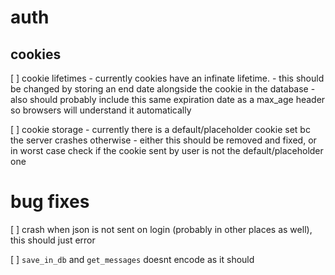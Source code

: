 auth
====

cookies
-------

[ ] cookie lifetimes
        - currently cookies have an infinate lifetime.
        - this should be changed by storing an end date alongside the cookie in the database
        - also should probably include this same expiration date as a max_age header so browsers will understand it automatically

[ ] cookie storage
        - currently there is a default/placeholder cookie set bc the server crashes otherwise
        - either this should be removed and fixed, or in worst case check if the cookie sent by user is not the default/placeholder one



bug fixes
=========

[ ] crash when json is not sent on login (probably in other places as well), this should just error

[ ] `save_in_db` and `get_messages` doesnt encode as it should
